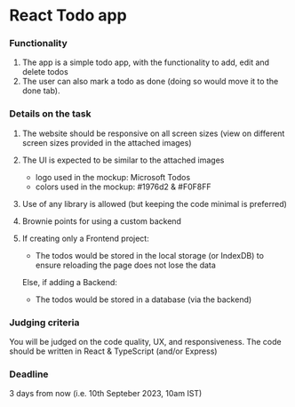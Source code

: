 # React Todo app

### Functionality

1. The app is a simple todo app, with the functionality to add, edit and delete todos
2. The user can also mark a todo as done (doing so would move it to the done tab).

### Details on the task

1. The website should be responsive on all screen sizes (view on different screen sizes provided in the attached images)
2. The UI is expected to be similar to the attached images
    - logo used in the mockup: Microsoft Todos
    - colors used in the mockup: #1976d2 & #F0F8FF
3. Use of any library is allowed (but keeping the code minimal is preferred)
4. Brownie points for using a custom backend
5. If creating only a Frontend project:

    - The todos would be stored in the local storage (or IndexDB) to ensure reloading the page does not lose the data

    Else, if adding a Backend:

    - The todos would be stored in a database (via the backend)

### Judging criteria

You will be judged on the code quality, UX, and responsiveness. The code should be written in React & TypeScript (and/or Express)

### Deadline

3 days from now (i.e. 10th Septeber 2023, 10am IST)
